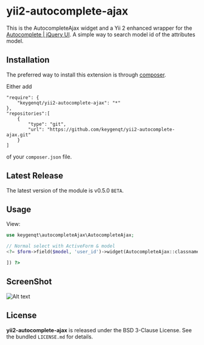 yii2-autocomplete-ajax
===================

This is the AutocompleteAjax widget and a Yii 2 enhanced wrapper for the [Autocomplete | jQuery UI](https://jqueryui.com/autocomplete/). A simple way to search model id of the attributes model.

## Installation

The preferred way to install this extension is through [composer](http://getcomposer.org/download/).

Either add

```
"require": {
    "keygenqt/yii2-autocomplete-ajax": "*"
},
"repositories":[
    {
        "type": "git",
        "url": "https://github.com/keygenqt/yii2-autocomplete-ajax.git"
    }
]
```

of your `composer.json` file.

## Latest Release

The latest version of the module is v0.5.0 `BETA`.

## Usage

View:

```php
use keygenqt\autocompleteAjax\AutocompleteAjax;

// Normal select with ActiveForm & model
<?= $form->field($model, 'user_id')->widget(AutocompleteAjax::classname(), [

]) ?>

```

## ScreenShot

![Alt text](https://raw.githubusercontent.com/keygenqt/yii2-autocomplete-ajax/master/screenshot/screen.png?raw=true "")

## License

**yii2-autocomplete-ajax** is released under the BSD 3-Clause License. See the bundled `LICENSE.md` for details.